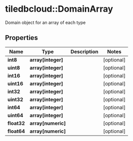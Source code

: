 # tiledbcloud::DomainArray

Domain object for an array of each type
## Properties
Name | Type | Description | Notes
------------ | ------------- | ------------- | -------------
**int8** | **array[integer]** |  | [optional] 
**uint8** | **array[integer]** |  | [optional] 
**int16** | **array[integer]** |  | [optional] 
**uint16** | **array[integer]** |  | [optional] 
**int32** | **array[integer]** |  | [optional] 
**uint32** | **array[integer]** |  | [optional] 
**int64** | **array[integer]** |  | [optional] 
**uint64** | **array[integer]** |  | [optional] 
**float32** | **array[numeric]** |  | [optional] 
**float64** | **array[numeric]** |  | [optional] 



